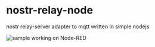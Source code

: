 # nostr-relay-node
nostr relay-server adapter to mqtt written in simple nodejs

![sample working on Node-RED](./pictures/image.png)

